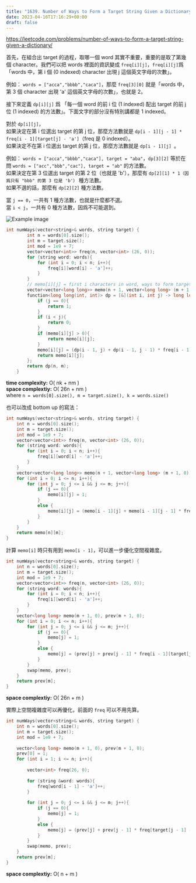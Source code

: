 ```yaml
---
title: "1639. Number of Ways to Form a Target String Given a Dictionary"
date: 2023-04-16T17:16:29+08:00
draft: false
---
```


https://leetcode.com/problems/number-of-ways-to-form-a-target-string-given-a-dictionary/

首先，在組合出 target 的過程，取哪一個 word 其實不重要，重要的是取了第幾個 character。我們可以把 words 裡面的資訊變成 `freq[i][j]`，`freq[i][j]`爲「words 中，第 i 個 (0 indexed) character 出現 j 這個英文字母的次數」。

例如： `words = ["acca","bbbb","caca"]`，那麼 `freq[3][0]` 就是「words 中，第 3 個 character 出現 'a' 這個英文字母的次數」，也就是 2。

接下來定義 `dp[i][j]` 爲 「每一個 word 的前 i 位 (1 indexed) 配出 target 的前 j 位 (1 indexed) 的方法數」。下面文字的部分沒有特別講都是 1 indexed。

對於 `dp[i][j]`，\
如果決定在第 i 位選出 target 的第 j 位，那麼方法數就是 `dp[i - 1][j - 1] * freq[i - 1][target[j] - 'a']`（freq 是 0 indexed）。\
如果決定不在第 i 位選出 target 的第 j 位，那麼方法數就是 `dp[i - 1][j] `。

例如： `words = ["acca","bbbb","caca"], target = "aba"`，`dp[3][2]` 等於在問 `words = ["acc","bbb","cac"], target = "ab"` 的方法數。\
如果決定在第 3 位選出 target 的第 2 位（也就是 'b'），那麼有 `dp[2][1] * 1（因爲只有 "bbb" 的第 3 位是 'b'）` 種方法數。\
如果不選的話，那麼有 `dp[2][2]` 種方法數。

當 `j == 0`，一共有 1 種方法數，也就是什麼都不選。\
當 `i < j`，一共有 0 種方法數，因爲不可能選到。

![Example image](/leetcode/images/1639-1.png)

```c++
int numWays(vector<string>& words, string target) {
        int n = words[0].size();
        int m = target.size();
        int mod = 1e9 + 7;
        vector<vector<int>> freq(n, vector<int> (26, 0));
        for (string word: words){
            for (int i = 0; i < n; i++){
                freq[i][word[i] - 'a']++;
            }
        }
        // memo[i][j] = first i characters in word, ways to form target[j:]
        vector<vector<long long>> memo(n + 1, vector<long long> (m + 1, 0)); 
        function<long long(int, int)> dp = [&](int i, int j) -> long long {
            if (j == 0){
                return 1;
            }
            if (i < j){
                return 0;
            }
            if (memo[i][j] > 0){
                return memo[i][j];
            }
            memo[i][j] = (dp(i - 1, j) + dp(i - 1, j - 1) * freq[i - 1][target[j - 1] - 'a']) % mod;
            return memo[i][j];
        };
        return dp(n, m);
    }
```

**time complexity:** O( nk + nm )\
**space complextiy:** O( 26n + nm )\
where `n = words[0].size(), m = target.size(), k = words.size()`

也可以改成 bottom up 的寫法：

```c++
int numWays(vector<string>& words, string target) {
    int n = words[0].size();
    int m = target.size();
    int mod = 1e9 + 7;
    vector<vector<int>> freq(n, vector<int> (26, 0));
    for (string word: words){
        for (int i = 0; i < n; i++){
            freq[i][word[i] - 'a']++;
        }
    }
    vector<vector<long long>> memo(n + 1, vector<long long> (m + 1, 0));
    for (int i = 0; i <= n; i++){
        for (int j = 0; j <= i && j <= m; j++){
            if (j == 0){
                memo[i][j] = 1;
            }
            else {
                memo[i][j] = (memo[i - 1][j] + memo[i - 1][j - 1] * freq[i - 1][target[j - 1] - 'a']) % mod;
            }
        }
    }
    return memo[n][m];
}
```

計算 `memo[i]` 時只有用到 `memo[i - 1]`，可以進一步優化空間複雜度。

```c++
int numWays(vector<string>& words, string target) {
    int n = words[0].size();
    int m = target.size();
    int mod = 1e9 + 7;
    vector<vector<int>> freq(n, vector<int> (26, 0));
    for (string word: words){
        for (int i = 0; i < n; i++){
            freq[i][word[i] - 'a']++;
        }
    }
    vector<long long> memo(m + 1, 0), prev(m + 1, 0);
    for (int i = 0; i <= n; i++){
        for (int j = 0; j <= i && j <= m; j++){
            if (j == 0){
                memo[j] = 1;
            }
            else {
                memo[j] = (prev[j] + prev[j - 1] * freq[i - 1][target[j - 1] - 'a']) % mod;
            }
        }
        swap(memo, prev);
    }
    return prev[m];
}
```

**space complextiy:** O( 26n + m )

實際上空間複雜度可以再優化，前面的 `freq` 可以不用先算。

```c++
int numWays(vector<string>& words, string target) {
    int n = words[0].size();
    int m = target.size();
    int mod = 1e9 + 7;
    
    vector<long long> memo(m + 1, 0), prev(m + 1, 0);
    prev[0] = 1;
    for (int i = 1; i <= n; i++){
        
        vector<int> freq(26, 0);
        
        for (string &word: words){
            freq[word[i - 1] - 'a']++;
        }
        
        for (int j = 0; j <= i && j <= m; j++){
            if (j == 0){
                memo[j] = 1;
            }
            else {
                memo[j] = (prev[j] + prev[j - 1] * freq[target[j - 1] - 'a']) % mod;
            }
        }
        swap(memo, prev);
    }
    return prev[m];
}
```
**space complextiy:** O( n + m )